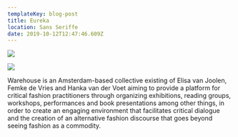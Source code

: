 ```yaml
---
templateKey: blog-post
title: Eureka
location: Sans Seriffe
date: 2019-10-12T12:47:46.609Z
---
```

![](/img/anarchy-cover_0.jpg)

![](/img/upload4.jpg)



Warehouse is an Amsterdam-based collective existing of Elisa van Joolen, Femke de Vries and Hanka van der Voet aiming to provide a platform for critical fashion practitioners through organizing exhibitions, reading groups, workshops, performances and book presentations among other things, in order to create an engaging environment that facilitates critical dialogue and the creation of an alternative fashion discourse that goes beyond seeing fashion as a commodity.
